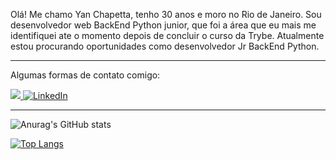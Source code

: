 Olá! Me chamo Yan Chapetta, tenho 30 anos e moro no Rio de Janeiro. Sou desenvolvedor web BackEnd Python junior, que foi a área que eu mais me identifiquei ate o momento depois de concluir o curso da Trybe. Atualmente estou procurando oportunidades como desenvolvedor Jr BackEnd Python.

_____________________________________________________________________________________________________________________________________________________
Algumas formas de contato comigo:

<span>
<a href="https://wa.me/21981510300"/><img src="https://img.shields.io/badge/WhatsApp-25D366?style=for-the-badge&logo=whatsapp&logoColor=white" />
 </a>
<a href="https://www.linkedin.com/in/yan-chapetta-1a422a100/"><img alt="LinkedIn" src="https://img.shields.io/badge/LinkedIn-0077B5?style=for-the-badge&logo=linkedin&logoColor=white" /></a>
</span>

_____________________________________________________________________________________________________________________________________________________

![Anurag's GitHub stats](https://github-readme-stats.vercel.app/api?username=chapetta&show_icons=true&theme=transparent)

[![Top Langs](https://github-readme-stats.vercel.app/api/top-langs/?username=chapetta&size_weight=0.5&count_weight=0.5&theme=transparent)](https://github.com/chapetta/github-readme-stats)
